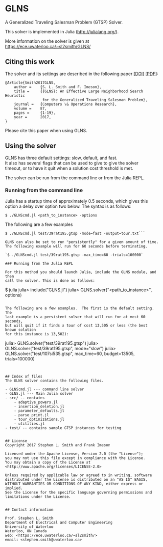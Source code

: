 # GLNS

A Generalized Traveling Salesman Problem (GTSP) Solver.  

This solver is implemented in Julia (<http://julialang.org/>).  

More information on the solver is given at <https://ece.uwaterloo.ca/~sl2smith/GLNS/>

## Citing this work
The solver and its settings are described in the following paper
[[DOI]](https://doi.org/10.1016/j.cor.2017.05.010) [[PDF]](https://ece.uwaterloo.ca/~sl2smith/papers/2017COR-GLNS.pdf):  

	@Article{Smith2017GLNS,
		author =    {S. L. Smith and F. Imeson},
		title =     {{GLNS}: An Effective Large Neighborhood Search Heuristic
		             for the Generalized Traveling Salesman Problem},
		journal =   {Computers \& Operations Research},
		volume =    87,
   	    pages =     {1-19},
		year =      2017,
	}


Please cite this paper when using GLNS.


## Using the solver

GLNS has three default settings: slow, default, and fast.  
It also has several flags that can be used to give to give the solver  
timeout, or to have it quit when a solution cost threshold is met.

The solver can be run from the command line or from the Julia REPL. 

### Running from the command line


Julia has a startup time of approximately 0.5 seconds, which gives this  
option a delay over option two below.  The syntax is as follows:


`$ ./GLNScmd.jl <path_to_instance> -options`

The following are a few examples

```$ ./GLNScmd.jl test/39rat195.gtsp
$ ./GLNScmd.jl test/39rat195.gtsp -mode=fast -output=tour.txt```

GLNS can also be set to run "persistently" for a given amount of time.   
The following example will run for 60 seconds before terminating.

`$ ./GLNScmd.jl test/39rat195.gtsp -max_time=60 -trials=100000`

### Running from the Julia REPL

For this method you should launch Julia, include the GLNS module, and then   
call the solver. This is done as follows:

```
$ julia
julia> include("GLNS.jl")
julia> GLNS.solver("<path_to_instance>", options)
```

The following are a few examples.  The first is the default setting.  The   
last example is a persistent solver that will run for at most 60 seconds,   
but will quit if it finds a tour of cost 13,505 or less (the best known solution    
for this instance is 13,502):

```
julia> GLNS.solver("test/39rat195.gtsp") 
julia> GLNS.solver("test/39rat195.gtsp", mode="slow")
julia> GLNS.solver("test/107si535.gtsp", max_time=60, budget=13505, trials=100000)
```


## Index of files
The GLNS solver contains the following files.

- GLNScmd.jl --- command line solver
- GLNS.jl --- Main Julia solver
- src/ -- contains
	- adaptive_powers.jl
	- insertion_deletion.jl
	- parameter_defaults.jl
	- parse_print.jl
	- tour_optimizations.jl
	- utilities.jl
- test/ -- contains sample GTSP instances for testing


## License 
Copyright 2017 Stephen L. Smith and Frank Imeson

Licensed under the Apache License, Version 2.0 (the "License");  
you may not use this file except in compliance with the License.  
You may obtain a copy of the License at  <http://www.apache.org/licenses/LICENSE-2.0>

Unless required by applicable law or agreed to in writing, software  
distributed under the License is distributed on an "AS IS" BASIS,  
WITHOUT WARRANTIES OR CONDITIONS OF ANY KIND, either express or implied.  
See the License for the specific language governing permissions and  
limitations under the License.
 

## Contact information 

Prof. Stephen L. Smith  
Department of Electrical and Computer Engineering  
University of Waterloo  
Waterloo, ON Canada  
web: <https://ece.uwaterloo.ca/~sl2smith/>  
email: <stephen.smith@uwaterloo.ca>
